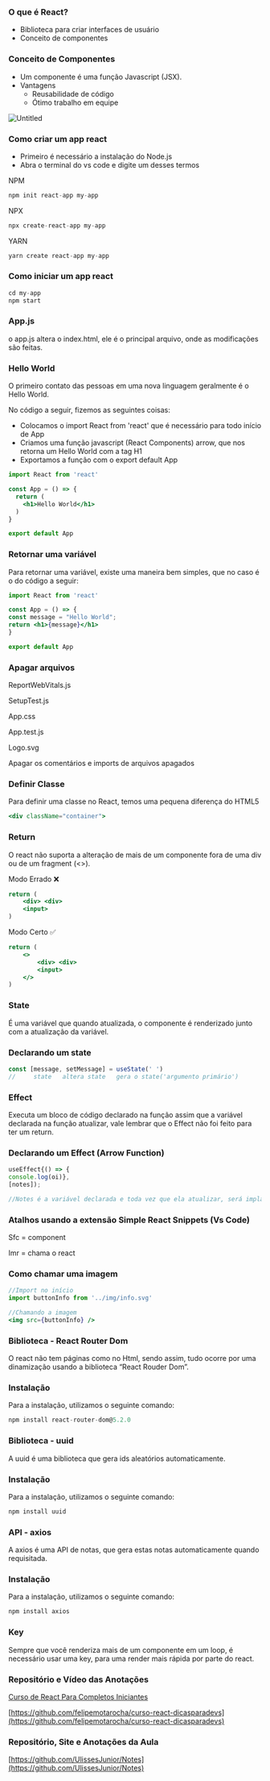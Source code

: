 ### O que é React?

- Biblioteca para criar interfaces de usuário
- Conceito de componentes

### Conceito de Componentes

- Um componente é uma função Javascript (JSX).
- Vantagens
    - Reusabilidade de código
    - Ótimo trabalho em equipe

![Untitled](./src/img/rda_demo.png)

### Como criar um app react

- Primeiro é necessário a instalação do Node.js
- Abra o terminal do vs code e digite um desses termos

NPM

```jsx
npm init react-app my-app
```

NPX

```jsx
npx create-react-app my-app
```

YARN

```jsx
yarn create react-app my-app
```

### Como iniciar um app react

```jsx
cd my-app
npm start
```

### App.js

o app.js altera o index.html, ele é o principal arquivo, onde as modificações são feitas.

### Hello World

O primeiro contato das pessoas em uma nova linguagem geralmente é o Hello World.

No código a seguir, fizemos as seguintes coisas:

- Colocamos o import React from 'react' que é necessário para todo início de App
- Criamos uma função javascript (React Components) arrow, que nos retorna um Hello World com a tag H1
- Exportamos a função com o export default App

```jsx
import React from 'react'

const App = () => {
  return (
    <h1>Hello World</h1>
  )
}

export default App
```

### Retornar uma variável

Para retornar uma variável, existe uma maneira bem simples, que no caso é o do código a seguir:

```jsx
import React from 'react'

const App = () => {
const message = "Hello World";
return <h1>{message}</h1>
}

export default App
```

### Apagar arquivos

ReportWebVitals.js

SetupTest.js

App.css

App.test.js

Logo.svg

Apagar os comentários e imports de arquivos apagados

  

### Definir Classe

Para definir uma classe no React, temos uma pequena diferença do HTML5

```jsx
<div className="container">
```

### Return

O react não suporta a alteração de mais de um componente fora de uma div ou de um fragment (<>).

Modo Errado ❌

```jsx
return (
	<div> <div>
	<input>
)
```

Modo Certo ✅

```jsx
return (
	<>
		<div> <div>
		<input>
	</>
)
```

### State

É uma variável que quando atualizada, o componente é renderizado junto com a atualização da variável.

### Declarando um state

```jsx
const [message, setMessage] = useState(' ')
//     state   altera state   gera o state('argumento primário')
```

### Effect

Executa um bloco de código declarado na função assim que a variável declarada na função atualizar, vale lembrar que o Effect não foi feito para ter um return.

### Declarando um Effect (Arrow Function)

```jsx
useEffect{() => {
console.log(oi)}, 
[notes]);

//Notes é a variável declarada e toda vez que ela atualizar, será implantado um "oi" no console
```

### Atalhos usando a extensão **Simple React Snippets (Vs Code)**

Sfc = component

Imr = chama o react

### Como chamar uma imagem

```jsx
//Import no início
import buttonInfo from '../img/info.svg'

//Chamando a imagem
<img src={buttonInfo} />
```

### Biblioteca - React Router Dom

O react não tem páginas como no Html, sendo assim, tudo ocorre por uma dinamização usando a biblioteca “React Rouder Dom”.

### Instalação

Para a instalação, utilizamos o seguinte comando:

```jsx
npm install react-router-dom@5.2.0
```

### Biblioteca - uuid

A uuid é uma biblioteca que gera ids aleatórios automaticamente.

### Instalação

Para a instalação, utilizamos o seguinte comando:

```jsx
npm install uuid
```

### API - axios

A axios é uma API de notas, que gera estas notas automaticamente quando requisitada.

### Instalação

Para a instalação, utilizamos o seguinte comando:

```jsx
npm install axios
```

### Key

Sempre que você renderiza mais de um componente em um loop, é necessário usar uma key, para uma render mais rápida por parte do react.

### Repositório e Vídeo das Anotações

[Curso de React Para Completos Iniciantes](https://youtu.be/ErjWNvP6mko)

[https://github.com/felipemotarocha/curso-react-dicasparadevs](https://github.com/felipemotarocha/curso-react-dicasparadevs)

### Repositório, Site e Anotações da Aula

[https://github.com/UlissesJunior/Notes](https://github.com/UlissesJunior/Notes)